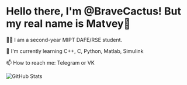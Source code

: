 # Hello there, I'm @BraveCactus! But my real name is Matvey👋

👨‍🎓 I am a second-year MIPT DAFE/RSE student.

🧠 I'm currently learning C++, C, Python, Matlab, Simulink

📫 How to reach me: Telegram or VK

![GitHub Stats](https://github-readme-stats.vercel.app/api?username=BraveCactus&show_icons=true&theme=tokyonight)
